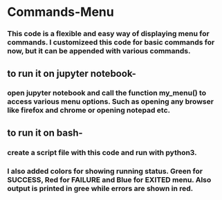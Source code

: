 # Commands-Menu
### This code is a flexible and easy way of displaying menu for commands. I customizeed this code for basic commands for now, but it can be appended with various commands.

## to run it on jupyter notebook-
###                   open jupyter notebook and call the function my_menu() to access various menu options. Such as opening any browser like firefox and chrome or opening notepad etc.

## to run it on bash-
###                   create a script file with this code and run with python3.

### I also added colors for showing running status. Green for SUCCESS, Red for FAILURE and Blue for EXITED menu. Also output is printed in gree while errors are shown in red.
         

